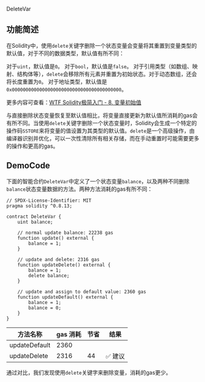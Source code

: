 DeleteVar

## 功能简述

在Solidity中，使用`delete`关键字删除一个状态变量会变量将其重置到变量类型的默认值，对于不同的数据类型，默认值有所不同：

对于`uint`，默认值是`0`。
对于`bool`，默认值是`false`。
对于引用类型（如数组、映射、结构体等），`delete`会移除所有元素并重置为初始状态。对于动态数组，还会将长度重置为`0`。
对于地址类型，默认值是`0x0000000000000000000000000000000000000000`。

更多内容可查看：[WTF Solidity极简入门 - 8. 变量初始值](https://github.com/AmazingAng/WTF-Solidity/tree/main/08_InitialValue)

与直接删除状态变量恢复至默认值相比，将变量直接更新为默认值所消耗的gas会有所不同。当使用`delete`关键字删除一个状态变量时，Solidity会生成一个特定的操作码`SSTORE`来将变量的值设置为其类型的默认值。`delete`是一个高级操作，由编译器识别并优化，可以一次性清除所有相关存储，而在手动重置时可能需要更多的操作和更高的gas。

## DemoCode

下面的智能合约`DeleteVar`中定义了一个状态变量`balance`，以及两种不同删除`balance`状态变量数据的方法。两种方法消耗的gas有所不同：

```solidity
// SPDX-License-Identifier: MIT
pragma solidity ^0.8.13;

contract DeleteVar {
    uint balance;

    // normal update balance: 22238 gas
    function update() external {
        balance = 1;
    }

    // update and delete: 2316 gas
    function updateDelete() external {
        balance = 1;
        delete balance;
    }

    // update and assign to default value: 2360 gas
    function updateDefault() external {
        balance = 1;
        balance = 0;
    }
}
```

| 方法名称        | gas 消耗 | 节省         | 结果    |
| --------------- | -------- | ------------ | ------- |
| updateDefault   | 2360     |        |  |
| updateDelete    | 2316     | 44        | ✅ 建议 |


通过对比，我们发现使用`delete`关键字来删除变量，消耗的gas更少。
